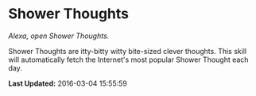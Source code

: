 # Shower Thoughts
*Alexa, open Shower Thoughts.*

Shower Thoughts are itty-bitty witty bite-sized clever thoughts. This skill will automatically fetch the Internet's most popular Shower Thought each day.

**Last Updated:** 2016-03-04 15:55:59